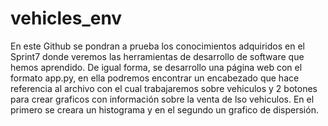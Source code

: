 # vehicles_env
En este Github se pondran a prueba los conocimientos adquiridos en el Sprint7 donde veremos las herramientas de desarrollo de software que hemos aprendido. De igual forma, se desarrollo una página web con el formato app.py, en ella podremos encontrar un encabezado que hace referencia al archivo con el cual trabajaremos sobre vehiculos y 2 botones para crear graficos con información sobre la venta de lso vehiculos. En el primero se creara un histograma y en el segundo un grafico de dispersión.
